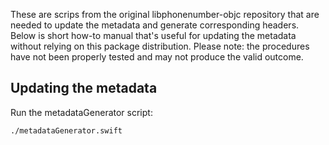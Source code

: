 These are scrips from the original libphonenumber-objc repository that are needed to update the metadata and generate corresponding headers. Below is short how-to manual that's useful for updating the metadata without relying on this package distribution. Please note: the procedures have not been properly tested and may not produce the valid outcome.

## Updating the metadata

Run the metadataGenerator script:

```
./metadataGenerator.swift
```

